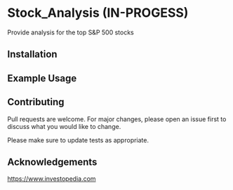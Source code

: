 # Stock_Analysis (IN-PROGESS)

Provide analysis for the top S&P 500 stocks

## Installation

## Example Usage

## Contributing

Pull requests are welcome. For major changes, please open an issue first to discuss what you would like to change.

Please make sure to update tests as appropriate.

## Acknowledgements

https://www.investopedia.com
